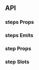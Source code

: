 ## API

### steps Props

<field-table :data="stepsProps"/>

### steps Emits

<field-table :data="stepsEmits" type="emits"/>

### step Props

<field-table :data="stepProps"/>

### step Slots

<field-table :data="stepSlots" type="slots"/>

<script setup>
import { ref } from 'vue';

const stepsProps = ref([
  {
    name: 'type',
    desc: '步骤条的类型',
    type: '\'default\' | \'arrow\' | \'dot\' | \'navigation\'',
    value: '\'default\'',
  },
  {
    name: 'direction',
    desc: '步骤条的显示方向',
    type: '\'horizontal\' | \'vertical\'',
    value: '\'horizontal\'',
  },
  {
    name: 'label-placement',
    desc: '标签描述文字放置的位置',
    type: '\'horizontal\' | \'vertical\'',
    value: '\'horizontal\'',
  },
  {
    name: 'current',
    desc: '当前步骤数 (v-model)',
    type: 'number',
    value: '-',
  },
  {
    name: 'default-current',
    desc: '默认的步骤数（非受控状态）',
    type: 'number',
    value: '1',
  },
  {
    name: 'status',
    desc: '当前步骤的状态',
    type: '\'wait\' | \'process\' | \'finish\' | \'error\'',
    value: '\'process\'',
  },
  {
    name: 'line-less',
    desc: '是否使用无连接线样式',
    type: 'boolean',
    value: '`false`',
  },
  {
    name: 'small',
    desc: '是否使用小型步骤条',
    type: 'boolean',
    value: '`false`',
  },
  {
    name: 'changeable',
    desc: '是否可以点击切换',
    type: 'boolean',
    value: '`false`',
  },
]);

const stepsEmits = ref([
  {
    name: 'change',
    desc: '步骤数发生改变时触发',
    type: 'step: number, \nev: Event',
    value: '-',
  },
]);

const stepProps = ref([
  {
    name: 'title',
    desc: '步骤的标题',
    type: 'string',
    value: '-',
  },
  {
    name: 'description',
    desc: '步骤的描述信息',
    type: 'string',
    value: '-',
  },
  {
    name: 'status',
    desc: '步骤的状态',
    type: '\'wait\' | \'process\' | \'finish\' | \'error\'',
    value: '-',
  },
  {
    name: 'disabled',
    desc: '是否禁用',
    type: 'boolean',
    value: '`false`',
  },
]);

const stepSlots = ref([
  {
    name: 'node',
    desc: '节点',
    type: 'step: number, \nstatus: string',
    value: '-',
  },
  {
    name: 'icon',
    desc: '图标',
    type: 'step: number, \nstatus: string',
    value: '-',
  },
  {
    name: 'description',
    desc: '描述内容',
    type: '-',
    value: '-',
  },
]);
</script>
